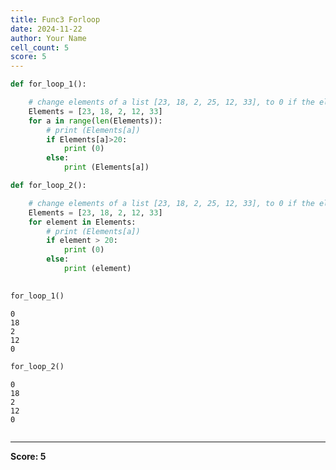 ```yaml
---
title: Func3 Forloop
date: 2024-11-22
author: Your Name
cell_count: 5
score: 5
---
```


```python
def for_loop_1():

    # change elements of a list [23, 18, 2, 25, 12, 33], to 0 if the element exceeds 20.
    Elements = [23, 18, 2, 12, 33]
    for a in range(len(Elements)):
        # print (Elements[a])
        if Elements[a]>20:
            print (0)
        else:
            print (Elements[a])
```


```python
def for_loop_2():

    # change elements of a list [23, 18, 2, 25, 12, 33], to 0 if the element exceeds 20.
    Elements = [23, 18, 2, 12, 33]
    for element in Elements:
        # print (Elements[a])
        if element > 20:
            print (0)
        else:
            print (element)
            
```


```python
for_loop_1()
```

    0
    18
    2
    12
    0



```python
for_loop_2()
```

    0
    18
    2
    12
    0



```python

```


---
**Score: 5**

